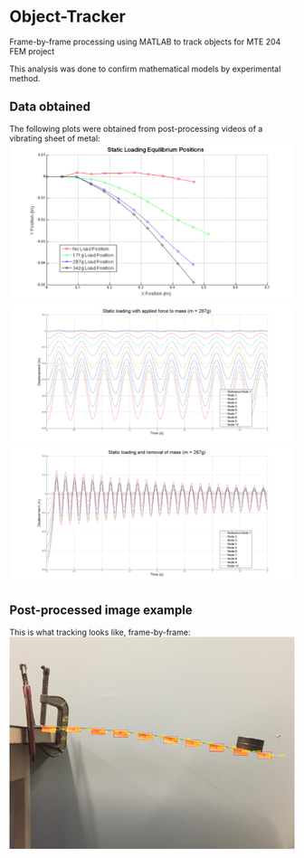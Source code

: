 # Object-Tracker
Frame-by-frame processing using MATLAB to track objects for MTE 204 FEM project

This analysis was done to confirm mathematical models by experimental method.

## Data obtained
The following plots were obtained from post-processing videos of a vibrating sheet of metal:
![post-image](https://raw.githubusercontent.com/mihai93/Object-Tracker/master/post2.png)
![post-image](https://raw.githubusercontent.com/mihai93/Object-Tracker/master/post3.png)
![post-image](https://raw.githubusercontent.com/mihai93/Object-Tracker/master/post4.png)

## Post-processed image example
This is what tracking looks like, frame-by-frame:
![post-image](https://raw.githubusercontent.com/mihai93/Object-Tracker/master/post1.png)
